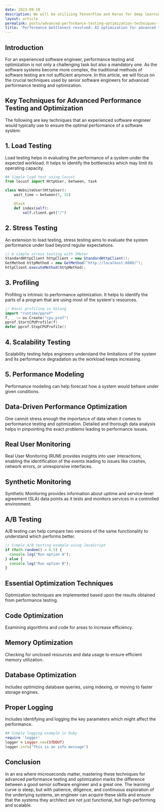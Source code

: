 ```yaml
---
date: 2023-09-10
description: We will be utilizing TensorFlow and Keras for deep learning, scikit-learn for machine learning algorithms, and OpenCV for image processing tasks to optimize performance.
layout: article
permalink: posts/advanced-performance-testing-optimization-techniques-for-senior-software-engineers-guide
title: 'Performance bottleneck resolved: AI optimization for advanced testing.'
---
```


## Introduction

For an experienced software engineer, performance testing and optimization is not only a challenging task but also a mandatory one. As the software systems become more complex, the traditional methods of software testing are not sufficient anymore. In this article, we will focus on the crucial techniques used by senior software engineers for advanced performance testing and optimization.

## Key Techniques for Advanced Performance Testing and Optimization

The following are key techniques that an experienced software engineer would typically use to ensure the optimal performance of a software system:

## 1. Load Testing

Load testing helps in evaluating the performance of a system under the expected workload. It helps to identify the bottlenecks which may limit its operating capacity.

```python
## Simple load test using locust
from locust import HttpUser, between, task

class WebsiteUser(HttpUser):
    wait_time = between(5, 15)

    @task
    def index(self):
        self.client.get("/")
```

## 2. Stress Testing

An extension to load testing, stress testing aims to evaluate the system performance under load beyond regular expectations.

```java
// A simple stress testing with JMeter
StandardHttpClient httpClient = new StandardHttpClient();
GetMethod httpMethod = new GetMethod("http://localhost:8080/");
httpClient.executeMethod(httpMethod);
```

## 3. Profiling

Profiling is intrinsic to performance optimization. It helps to identify the parts of a program that are using most of the system's resources.

```go
// Basic profiling in Golang
import "runtime/pprof"
f, _ := os.Create("cpu.prof")
pprof.StartCPUProfile(f)
defer pprof.StopCPUProfile()
```

## 4. Scalability Testing

Scalability testing helps engineers understand the limitations of the system and its performance degradation as the workload keeps increasing.

## 5. Performance Modeling

Performance modeling can help forecast how a system would behave under given conditions.

## Data-Driven Performance Optimization

One cannot stress enough the importance of data when it comes to performance testing and optimization. Detailed and thorough data analysis helps in pinpointing the exact problems leading to performance issues.

## Real User Monitoring

Real User Monitoring (RUM) provides insights into user interactions, enabling the identification of the events leading to issues like crashes, network errors, or unresponsive interfaces.

## Synthetic Monitoring

Synthetic Monitoring provides information about uptime and service-level agreement (SLA) data points as it tests and monitors services in a controlled environment.

## A/B Testing

A/B testing can help compare two versions of the same functionality to understand which performs better.

```javascript
// Simple A/B testing example using JavaScript
if (Math.random() > 0.5) {
  console.log("Run option A");
} else {
  console.log("Run option B");
}
```

## Essential Optimization Techniques

Optimization techniques are implemented based upon the results obtained from performance testing.

## Code Optimization

Examining algorithms and code for areas to increase efficiency.

## Memory Optimization

Checking for unclosed resources and data usage to ensure efficient memory utilization.

## Database Optimization

Includes optimizing database queries, using indexing, or moving to faster storage engines.

## Proper Logging

Includes identifying and logging the key parameters which might affect the performance.

```ruby
## Simple logging example in Ruby
require 'logger'
logger = Logger.new(STDOUT)
logger.info("This is an info message")
```

## Conclusion

In an era where microseconds matter, mastering these techniques for advanced performance testing and optimization marks the difference between a good senior software engineer and a great one. The learning curve is steep, but with patience, diligence, and continuous exploration of the underlying systems, an engineer can acquire these skills and ensure that the systems they architect are not just functional, but high-performing and scalable.
